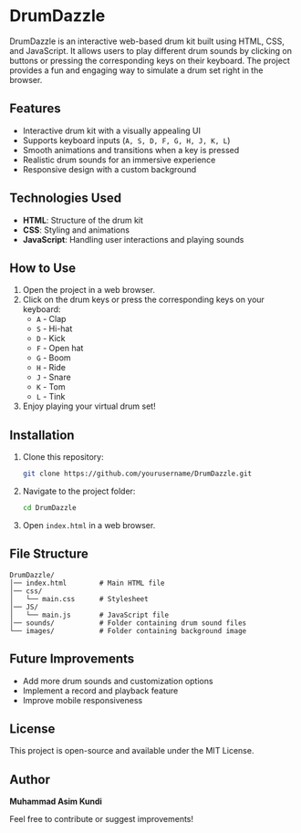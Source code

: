 # DrumDazzle

DrumDazzle is an interactive web-based drum kit built using HTML, CSS, and JavaScript. It allows users to play different drum sounds by clicking on buttons or pressing the corresponding keys on their keyboard. The project provides a fun and engaging way to simulate a drum set right in the browser.

## Features
- Interactive drum kit with a visually appealing UI
- Supports keyboard inputs (`A, S, D, F, G, H, J, K, L`)
- Smooth animations and transitions when a key is pressed
- Realistic drum sounds for an immersive experience
- Responsive design with a custom background

## Technologies Used
- **HTML**: Structure of the drum kit
- **CSS**: Styling and animations
- **JavaScript**: Handling user interactions and playing sounds

## How to Use
1. Open the project in a web browser.
2. Click on the drum keys or press the corresponding keys on your keyboard:
   - `A` - Clap
   - `S` - Hi-hat
   - `D` - Kick
   - `F` - Open hat
   - `G` - Boom
   - `H` - Ride
   - `J` - Snare
   - `K` - Tom
   - `L` - Tink
3. Enjoy playing your virtual drum set!

## Installation
1. Clone this repository:
   ```sh
   git clone https://github.com/yourusername/DrumDazzle.git
   ```
2. Navigate to the project folder:
   ```sh
   cd DrumDazzle
   ```
3. Open `index.html` in a web browser.

## File Structure
```
DrumDazzle/
│── index.html        # Main HTML file
│── css/
│   └── main.css      # Stylesheet
│── JS/
│   └── main.js       # JavaScript file
│── sounds/           # Folder containing drum sound files
└── images/           # Folder containing background image
```

## Future Improvements
- Add more drum sounds and customization options
- Implement a record and playback feature
- Improve mobile responsiveness

## License
This project is open-source and available under the MIT License.

## Author
**Muhammad Asim Kundi**

Feel free to contribute or suggest improvements!

